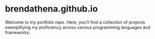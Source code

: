 # brendathena.github.io
Welcome to my portfolio repo. Here, you'll find a collection of projects exemplifying my proficiency across various programming languages and frameworks.
